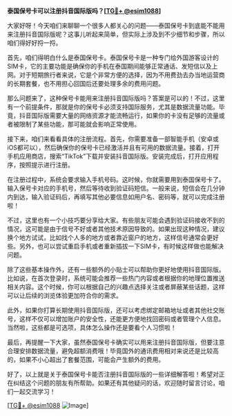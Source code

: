 **泰国保号卡可以注册抖音国际版吗？[[TG💪+ @esim1088](https://t.me/s/esim1088)]**

大家好呀！今天咱们来聊聊一个很多人都关心的问题——泰国保号卡到底能不能用来注册抖音国际版呢？这事儿听起来简单，但实际上涉及到不少细节和步骤，所以咱们得好好捋一捋。

首先，咱们得明白什么是泰国保号卡。泰国保号卡是一种专门给外国游客设计的SIM卡，它的主要功能是确保你的手机在泰国期间能够正常通话、发短信以及上网。对于短期旅行者来说，它是个非常方便的选择，因为不用费劲去办当地运营商的长期套餐，也不用担心回国后还要处理多余的费用问题。

那么问题来了，这种保号卡能用来注册抖音国际版吗？答案是可以的！不过，这里有一个前提条件，那就是你的保号卡必须支持国际服务，尤其是数据流量功能。毕竟，抖音国际版需要大量的网络资源才能流畅运行，如果你的卡没有足够的流量或者被限制了某些功能，那可能就会影响正常使用。

接下来，咱们来看看具体的注册流程。首先，你需要准备一部智能手机（安卓或iOS都可以），然后确保你的保号卡已经激活并且有可用的数据流量。接着，打开手机应用商店，搜索“TikTok”下载并安装抖音国际版。安装完成后，打开应用程序，按照提示进行注册。

在注册过程中，系统会要求输入手机号码。这时候，你就需要用到泰国保号卡了。输入保号卡对应的手机号，然后等待收到验证码短信。一般来说，短信会在几分钟内到达，输入验证码后，再填写其他必要信息如用户名、密码等，就可以完成注册啦！

不过，这里也有一个小技巧要分享给大家。有些朋友可能会遇到验证码接收不到的情况，这可能是由于信号不好或者其他技术原因导致的。如果出现这种情况，建议换个地方试试，比如找个人多的地方或者靠近窗户的地方，这样信号通常会更好些。另外，也可以尝试重启手机或者重新插拔一下SIM卡，有时候这样做也能解决问题。

除了这些基本操作外，还有一些额外的小贴士可以帮助你更好地使用抖音国际版。比如说，在首次登录时，系统可能会推荐一些热门内容或者根据你的地理位置推送相关内容。这个时候，你可以根据自己的兴趣点选择关注或者屏蔽某些话题，这样可以让后续的浏览体验更加符合你的需求。

此外，如果你打算长期使用抖音国际版，还可以考虑绑定邮箱地址或者其他社交账号，这样不仅可以增加账户的安全性，还能更方便地找回密码或者管理个人信息。当然啦，这些都是可选项，具体怎么操作还是要看个人习惯啦！

最后，再提醒一下大家，虽然泰国保号卡确实可以用来注册抖音国际版，但要注意合理安排数据流量，避免超额消费哦！毕竟国外的通讯费用相对来说还是比较高的，如果不小心超出了套餐范围，可能会产生额外的费用。

好了，以上就是关于泰国保号卡能否注册抖音国际版的一些详细解答啦！希望对正在纠结这个问题的朋友有所帮助。如果还有其他疑问的话，欢迎随时留言讨论，咱们一起交流学习！

[[TG💪+ @esim1088](https://t.me/s/esim1088) ![Image](https://i.postimg.cc/4NQfJmqS/Snipaste-2025-05-13-00-14-12.png)]